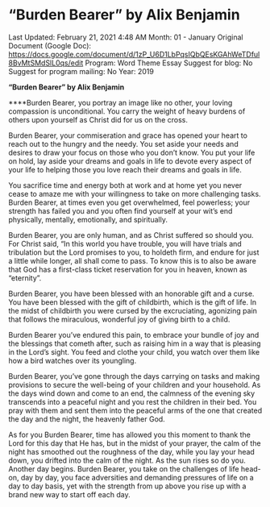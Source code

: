 # “Burden Bearer” by Alix Benjamin

Last Updated: February 21, 2021 4:48 AM
Month: 01 - January
Original Document (Google Doc): https://docs.google.com/document/d/1zP_U6D1LbPqsIQbQEsKGAhWeTDful8BvMtSMdSlL0qs/edit
Program: Word Theme Essay
Suggest for blog: No
Suggest for program mailing: No
Year: 2019

**“Burden Bearer” by Alix Benjamin**

****Burden Bearer, you portray an image like no other, your loving compassion is unconditional. You carry the weight of heavy burdens of others upon yourself as Christ did for us on the cross.

Burden Bearer, your commiseration and grace has opened your heart to reach out to the hungry and the needy. You set aside your needs and desires to draw your focus on those who you don’t know. You put your life on hold, lay aside your dreams and goals in life to devote every aspect of your life to helping those you love reach their dreams and goals in life.

You sacrifice time and energy both at work and at home yet you never cease to amaze me with your willingness to take on more challenging tasks. Burden Bearer, at times even you get overwhelmed, feel powerless; your strength has failed you and you often find yourself at your wit’s end physically, mentally, emotionally, and spiritually.

Burden Bearer, you are only human, and as Christ suffered so should you. For Christ said, “In this world you have trouble, you will have trials and tribulation but the Lord promises to you, to holdeth firm, and endure for just a little while longer, all shall come to pass. To know this is to also be aware that God has a first-class ticket reservation for you in heaven, known as “eternity”.

Burden Bearer, you have been blessed with an honorable gift and a curse. You have been blessed with the gift of childbirth, which is the gift of life. In the midst of childbirth you were cursed by the excruciating, agonizing pain that follows the miraculous, wonderful joy of giving birth to a child.

Burden Bearer you’ve endured this pain, to embrace your bundle of joy and the blessings that cometh after, such as raising him in a way that is pleasing in the Lord’s sight. You feed and clothe your child, you watch over them like how a bird watches over its youngling.

Burden Bearer, you’ve gone through the days carrying on tasks and making provisions to secure the well-being of your children and your household. As the days wind down and come to an end, the calmness of the evening sky transcends into a peaceful night and you rest the children in their bed. You pray with them and sent them into the peaceful arms of the one that created the day and the night, the heavenly father God.

As for you Burden Bearer, time has allowed you this moment to thank the Lord for this day that He has, but in the midst of your prayer, the calm of the night has smoothed out the roughness of the day, while you lay your head down, you drifted into the calm of the night. As the sun rises so do you. Another day begins. Burden Bearer, you take on the challenges of life head-on, day by day, you face adversities and demanding pressures of life on a day to day basis, yet with the strength from up above you rise up with a brand new way to start off each day.